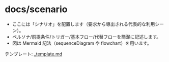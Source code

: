 # docs/scenario

- ここには「シナリオ」を配置します（要求から導出される代表的な利用シーン）。
- ペルソナ/前提条件/トリガー/基本フロー/代替フローを簡潔に記述します。
- 図は Mermaid 記法（sequenceDiagram や flowchart）を用います。

テンプレート: [_template.md](./_template.md)
